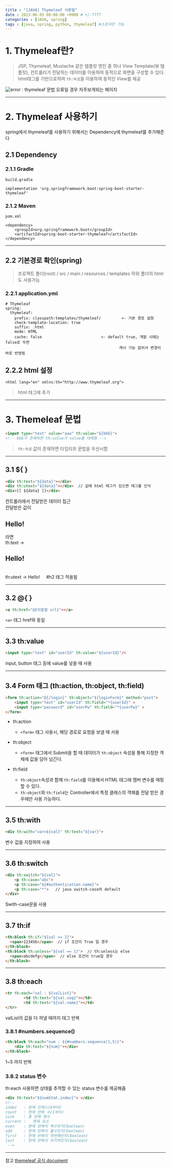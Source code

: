 ```yaml
---
title : "[JAVA] Thymeleaf 사용법"
date : 2023-06-05 00:00:00 +0900 # +/-TTTT
categories : [JAVA, spring]
tags : [java, spring, python, thymeleaf] #소문자만 가능
---
```


# 1. Thymeleaf란?
> JSP, Thymeleaf, Mustache 같은 템플릿 엔진 중 하나
  View Template(뷰 템플릿), 컨트롤러가 전달하는 데이터를 이용하여 동적으로 화면을 구성할 수 있다.
  html태그를 기반으로하여 `th:속성`을 이용하여 동적인 View를 제공


![error](https://github.com/trulyeven/trulyeven.github.io/assets/113951017/9c5500f6-6cc5-4b9b-9d76-5c4c3a6e26f4)
: thymeleaf 문법 오류일 경우 자주보게되는 페이지

---

# 2. Thymeleaf 사용하기
spring에서 thymeleaf를 사용하기 위해서는 Dependency에 thymeleaf를 추가해준다

## 2.1 Dependency

### 2.1.1 Gradle
`build.gradle`
```
implementation 'org.springframework.boot:spring-boot-starter-thymeleaf'
```

### 2.1.2 Maven
`pom.xml`
```
<dependency>
    <groupId>org.springframework.boot</groupId>
    <artifactId>spring-boot-starter-thymeleaf</artifactId>
</dependency>
```

---

## 2.2 기본경로 확인(spring)
> 프로젝트 폴더(root) / src / main / resources / templates
  하위 폴더의 html도 사용가능

### 2.2.1 application.yml
```
# Thymeleaf
spring:
  thymeleaf:
    prefix: classpath:templates/thymeleaf/         <- 기본 경로 설정
    check-template-location: true
    suffix: .html
    mode: HTML
    cache: false                          <- default true, 개발 시에는 false로 두면
                                                  캐시 기능 없어서 변경이 바로 반영됨
```

## 2.2.2 html 설정

```
<html lang="en" xmlns:th="http://www.thymeleaf.org">
```
> html 태그에 추가

---

# 3. Themeleaf 문법

```html
<input type="text" value="aaa" th:value="${bbb}">
<!-- bbb가 존재하면 th:value가 value를 대체함 -->
```
> `th:속성` 값이 존재하면 타임리프 문법을 우선시함

---

## 3.1 ${ }
```html
<div th:text="${data}"></div>
<div th:utext="${data}"></div>  // 값에 html 태그가 있으면 태그를 인식 
<div>[[ ${data} ]]</div>
```
컨트롤러에서 전달받은 데이터 접근  
전달받은 값이 <h2>Hello!</h2> 라면  
th:text  -> <h2>Hello!</h2>  
th:utext -> Hello! &nbsp;&nbsp;&nbsp; #h2 태그 적용됨

---

## 3.2 @{ }
```html
<a th:href="@{이동할 url}"></a>
```
`<a>` 태그 href와 동일

---

## 3.3 th:value
```html
<input type="text" id="userId" th:value="${userId}"/>
```
input, button 태그 등에 value를 넣을 때 사용

---

## 3.4 Form 태그 (th:action, th:object, th:field)
```html
<form th:action="@{/login}" th:object="${loginForm}" method="post">
    <input type="text" id="userId" th:field="*{userId}" >
    <input type="password" id="userPw" th:field="*{userPw}" >
</form>
```

- th:action
  + `<form>` 태그 사용시, 해당 경로로 요청을 보낼 때 사용

- th:object
  + `<form>` 태그에서 Submit을 할 때 데이터가 `th:object` 속성을 통해 지정한 객체에 값을 담아 넘긴다.

- th:field
  + `th:object`속성과 함께 `th:field`를 이용해서 HTML 태그에 멤버 변수를 매핑할 수 있다.
  + `th:object`와 `th:field`는 Controller에서 특정 클래스의 객체를 전달 받은 경우에만 사용 가능하다.

---

## 3.5 th:with
```html
<div th:with="var=${val}" th:text="${var}">
```
변수 값을 지정하여 사용

---

## 3.6 th:switch
```html
<div th:switch="${val}">
    <p th:case="abc">
    <p th:case="${#authentication.name}">
    <p th:case="*">   // java switch-case의 default
</div>
```
Swith-case문을 사용

---

## 3.7 th:if 
```html
<th:block th:if="${val >= 2}">
  <span>123456</span>  // if 조건이 True 일 경우
</th:block>
<th:block th:unless="${val == 1}">  // th:unless는 else
  <span>abcdefg</span>  // else 조건이 true일 경우
</th:block>
```

---

## 3.8 th:each
```html
<tr th:each="val : ${valList}">
		<td th:text="${val.seq}"></td>
		<td th:text="${val.name}"></td>
</tr>
```
valList의 값을 다 꺼낼 때까지 <tr> 태그 반복

### 3.8.1 #numbers.sequence()
```html
<th:block th:each="num : ${#numbers.sequence(1,5)}">
	<div th:text="${num}"></div>
</th:block>
```
1~5 까지 반복

### 3.8.2 status 변수

th:each 사용하면 상태를 추적할 수 있는 status 변수를 제공해줌
```html
<div th:text="${numStat.index}"> </div>
<!-- 
index   : 현재 인덱스(0부터)		
count   : 현재 반복 수(1부터)	
size  	: 총 반복 횟수
current :	현재 요소
even    : 현재 반복이 짝수인지(boolean) 
odd     : 현재 반복이 홀수인지(boolean)
first   : 현재 반복이 첫번째인지(boolean) 
last    : 현재 반복이 마지막인지(boolean)
 -->
```


---

참고
[themeleaf 공식 document](https://www.thymeleaf.org/doc/tutorials/3.0/usingthymeleaf.html#using-texts/)